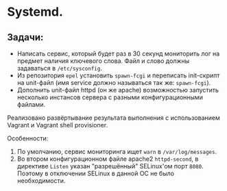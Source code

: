 # Systemd.
## Задачи:
- Написать сервис, который будет раз в 30 секунд мониторить лог на предмет наличия ключевого слова. Файл и слово должны задаваться в `/etc/sysconfig`.
- Из репозитория `epel` установить `spawn-fcgi` и переписать init-скрипт на unit-файл (имя service должно называться так же: `spawn-fcgi`).
- Дополнить unit-файл httpd (он же apache) возможностью запустить несколько инстансов сервера с разными конфигурационными файлами.

Реализовано развёртывание результата выполнения с использованием Vagrant и Vagrant shell provisioner.

Особенности:
1. По умолчанию, сервис мониторинга ищет `warn` в `/var/log/messages`.
2. Во втором конфигурационном файле apache2 `httpd-second`, в директиве `Listen` указан "разрешённый" SELinux'ом порт `8080`. Поэтому в отключении SELinux в данной ОС не было необходимости.
